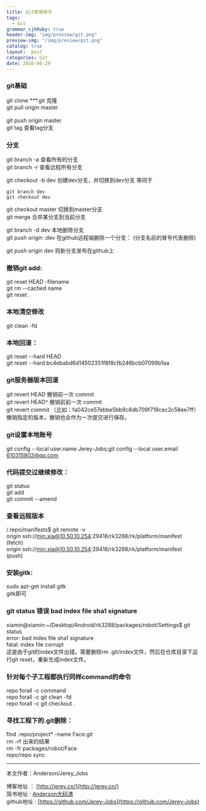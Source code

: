 ```yaml
---
title: Git常用命令
tags:
  - Git
grammar_cjkRuby: true
header-img: "img/preview/git.png"
preview-img: "/img/preview/git.png"
catalog: true
layout:  post
categories: Git
date: 2016-06-29
---
```


### git基础
git clone ***.git      克隆
<br>git pull origin master    
<br>git push origin master
<br>git tag 查看tag分支

### 分支
git branch -a 查看所有的分支
<br>git branch -r 查看远程所有分支

git checkout -b dev 创建dev分支，并切换到dev分支 等同于 

```
git branch dev
git checkout dev
```
git checkout master 切换到master分支
<br>git merge <name> 合并某分支到当前分支

git branch -d dev 本地删除分支
<br>git push origin :dev 在github远程端删除一个分支： (分支名前的冒号代表删除)

git push origin dev 将新分支发布在github上



### 撤销git add:
git reset HEAD -filename
<br>git rm --cached name
<br>git reset .

### 本地清空修改
git clean -fd

### 本地回滚：
git reset --hard HEAD
<br>git reset --hard bc4ebabd6d14502351f8f8cfb246bcb07099b1aa

### git服务器版本回滚
 git revert HEAD                  撤销前一次 commit
 <br>git revert HEAD^               撤销前前一次 commit
 <br>git revert commit （比如：fa042ce57ebbe5bb9c8db709f719cec2c58ee7ff）撤销指定的版本，撤销也会作为一次提交进行保存。

### git设置本地账号
git config --local user.name Jerey-Jobs;git config --local user.email 610315802@qq.com

### 代码提交过继续修改：
git status
<br>git add
<br>git commit --amend

### 查看远程版本
/.repo/manifests$ git remote -v
<br>origin	ssh://min.xia@10.50.10.254:29418/rk3288/rk/platform/manifest (fetch)
<br>origin	ssh://min.xia@10.50.10.254:29418/rk3288/rk/platform/manifest (push)

### 安装gitk:
sudo apt-get install gitk
<br>gitk即可

### git status 错误 bad index file sha1 signature
xiamin@xiamin:~/Desktop/Android/rk3288/packages/robot/Settings$ git status
<br>error: bad index file sha1 signature
<br>fatal: index file corrupt
<br>这是由于git的index文件出错。需要删除rm .git/index文件，然后在仓库目录下运行git reset，重新生成index文件。

### 针对每个子工程都执行同样command的命令
repo forall -c command
<br>repo forall -c git clean -fd
<br>repo forall -c git checkout .


### 寻找工程下的.git删除：
find .repo/project* -name Face.git
<br>rm -rf 出来的结果
<br>rm -fr packages/robot/Face
<br>repo/repo sync


----------
本文作者：Anderson/Jerey_Jobs

博客地址   ： [http://jerey.cn/](http://jerey.cn/)<br>
简书地址   :  [Anderson大码渣](http://www.jianshu.com/users/016a5ba708a0/latest_articles)<br>
github地址 :  [https://github.com/Jerey-Jobs](https://github.com/Jerey-Jobs)
